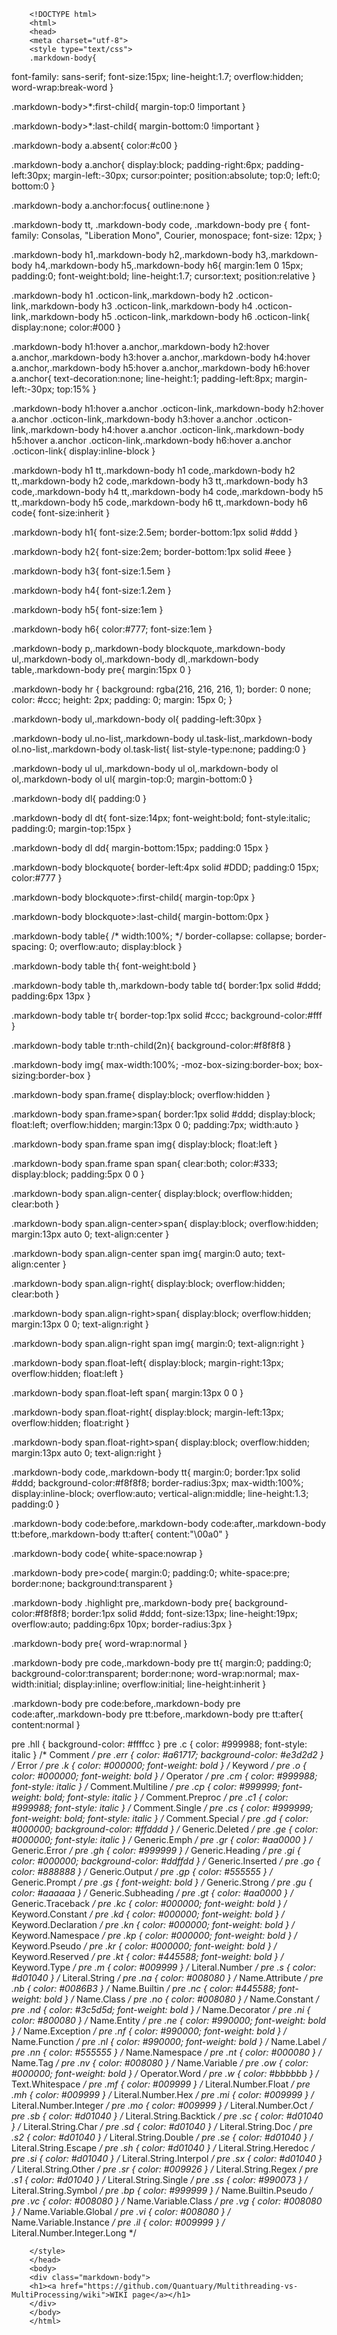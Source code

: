         <!DOCTYPE html>
        <html>
        <head>
        <meta charset="utf-8">
        <style type="text/css">
        .markdown-body{
font-family: sans-serif;
font-size:15px;
line-height:1.7;
overflow:hidden;
word-wrap:break-word
}

.markdown-body>*:first-child{
margin-top:0 !important
}

.markdown-body>*:last-child{
margin-bottom:0 !important
}

.markdown-body a.absent{
color:#c00
}

.markdown-body a.anchor{
display:block;
padding-right:6px;
padding-left:30px;
margin-left:-30px;
cursor:pointer;
position:absolute;
top:0;
left:0;
bottom:0
}

.markdown-body a.anchor:focus{
outline:none
}

.markdown-body tt, .markdown-body code, .markdown-body pre {
font-family: Consolas, "Liberation Mono", Courier, monospace;
font-size: 12px;
}
            
.markdown-body h1,.markdown-body h2,.markdown-body h3,.markdown-body h4,.markdown-body h5,.markdown-body h6{
margin:1em 0 15px;
padding:0;
font-weight:bold;
line-height:1.7;
cursor:text;
position:relative
}

.markdown-body h1 .octicon-link,.markdown-body h2 .octicon-link,.markdown-body h3 .octicon-link,.markdown-body h4 .octicon-link,.markdown-body h5 .octicon-link,.markdown-body h6 .octicon-link{
display:none;
color:#000
}

.markdown-body h1:hover a.anchor,.markdown-body h2:hover a.anchor,.markdown-body h3:hover a.anchor,.markdown-body h4:hover a.anchor,.markdown-body h5:hover a.anchor,.markdown-body h6:hover a.anchor{
text-decoration:none;
line-height:1;
padding-left:8px;
margin-left:-30px;
top:15%
}

.markdown-body h1:hover a.anchor .octicon-link,.markdown-body h2:hover a.anchor .octicon-link,.markdown-body h3:hover a.anchor .octicon-link,.markdown-body h4:hover a.anchor .octicon-link,.markdown-body h5:hover a.anchor .octicon-link,.markdown-body h6:hover a.anchor .octicon-link{
display:inline-block
}

.markdown-body h1 tt,.markdown-body h1 code,.markdown-body h2 tt,.markdown-body h2 code,.markdown-body h3 tt,.markdown-body h3 code,.markdown-body h4 tt,.markdown-body h4 code,.markdown-body h5 tt,.markdown-body h5 code,.markdown-body h6 tt,.markdown-body h6 code{
font-size:inherit
}

.markdown-body h1{
font-size:2.5em;
border-bottom:1px solid #ddd
}

.markdown-body h2{
font-size:2em;
border-bottom:1px solid #eee
}

.markdown-body h3{
font-size:1.5em
}

.markdown-body h4{
font-size:1.2em
}

.markdown-body h5{
font-size:1em
}

.markdown-body h6{
color:#777;
font-size:1em
}

.markdown-body p,.markdown-body blockquote,.markdown-body ul,.markdown-body ol,.markdown-body dl,.markdown-body table,.markdown-body pre{
margin:15px 0
}

.markdown-body hr {
background: rgba(216, 216, 216, 1);
border: 0 none;
color: #ccc;
height: 2px;
padding: 0;
margin: 15px 0;
}

.markdown-body ul,.markdown-body ol{
padding-left:30px
}

.markdown-body ul.no-list,.markdown-body ul.task-list,.markdown-body ol.no-list,.markdown-body ol.task-list{
list-style-type:none;
padding:0
}

.markdown-body ul ul,.markdown-body ul ol,.markdown-body ol ol,.markdown-body ol ul{
margin-top:0;
margin-bottom:0
}

.markdown-body dl{
padding:0
}

.markdown-body dl dt{
font-size:14px;
font-weight:bold;
font-style:italic;
padding:0;
margin-top:15px
}

.markdown-body dl dd{
margin-bottom:15px;
padding:0 15px
}

.markdown-body blockquote{
border-left:4px solid #DDD;
padding:0 15px;
color:#777
}

.markdown-body blockquote>:first-child{
margin-top:0px
}

.markdown-body blockquote>:last-child{
margin-bottom:0px
}

.markdown-body table{
/* width:100%; */
border-collapse: collapse;
border-spacing: 0;
overflow:auto;
display:block
}

.markdown-body table th{
font-weight:bold
}

.markdown-body table th,.markdown-body table td{
border:1px solid #ddd;
padding:6px 13px
}

.markdown-body table tr{
border-top:1px solid #ccc;
background-color:#fff
}

.markdown-body table tr:nth-child(2n){
background-color:#f8f8f8
}

.markdown-body img{
max-width:100%;
-moz-box-sizing:border-box;
box-sizing:border-box
}

.markdown-body span.frame{
display:block;
overflow:hidden
}

.markdown-body span.frame>span{
border:1px solid #ddd;
display:block;
float:left;
overflow:hidden;
margin:13px 0 0;
padding:7px;
width:auto
}

.markdown-body span.frame span img{
display:block;
float:left
}

.markdown-body span.frame span span{
clear:both;
color:#333;
display:block;
padding:5px 0 0
}

.markdown-body span.align-center{
display:block;
overflow:hidden;
clear:both
}

.markdown-body span.align-center>span{
display:block;
overflow:hidden;
margin:13px auto 0;
text-align:center
}

.markdown-body span.align-center span img{
margin:0 auto;
text-align:center
}

.markdown-body span.align-right{
display:block;
overflow:hidden;
clear:both
}

.markdown-body span.align-right>span{
display:block;
overflow:hidden;
margin:13px 0 0;
text-align:right
}

.markdown-body span.align-right span img{
margin:0;
text-align:right
}

.markdown-body span.float-left{
display:block;
margin-right:13px;
overflow:hidden;
float:left
}

.markdown-body span.float-left span{
margin:13px 0 0
}

.markdown-body span.float-right{
display:block;
margin-left:13px;
overflow:hidden;
float:right
}

.markdown-body span.float-right>span{
display:block;
overflow:hidden;
margin:13px auto 0;
text-align:right
}

.markdown-body code,.markdown-body tt{
margin:0;
border:1px solid #ddd;
background-color:#f8f8f8;
border-radius:3px;
max-width:100%;
display:inline-block;
overflow:auto;
vertical-align:middle;
line-height:1.3;
padding:0
}

.markdown-body code:before,.markdown-body code:after,.markdown-body tt:before,.markdown-body tt:after{
content:"\00a0"
}

.markdown-body code{
white-space:nowrap
}

.markdown-body pre>code{
margin:0;
padding:0;
white-space:pre;
border:none;
background:transparent
}

.markdown-body .highlight pre,.markdown-body pre{
background-color:#f8f8f8;
border:1px solid #ddd;
font-size:13px;
line-height:19px;
overflow:auto;
padding:6px 10px;
border-radius:3px
}

.markdown-body pre{
word-wrap:normal
}

.markdown-body pre code,.markdown-body pre tt{
margin:0;
padding:0;
background-color:transparent;
border:none;
word-wrap:normal;
max-width:initial;
display:inline;
overflow:initial;
line-height:inherit
}

.markdown-body pre code:before,.markdown-body pre code:after,.markdown-body pre tt:before,.markdown-body pre tt:after{
content:normal
}

pre .hll { background-color: #ffffcc }
pre .c { color: #999988; font-style: italic } /* Comment */
pre .err { color: #a61717; background-color: #e3d2d2 } /* Error */
pre .k { color: #000000; font-weight: bold } /* Keyword */
pre .o { color: #000000; font-weight: bold } /* Operator */
pre .cm { color: #999988; font-style: italic } /* Comment.Multiline */
pre .cp { color: #999999; font-weight: bold; font-style: italic } /* Comment.Preproc */
pre .c1 { color: #999988; font-style: italic } /* Comment.Single */
pre .cs { color: #999999; font-weight: bold; font-style: italic } /* Comment.Special */
pre .gd { color: #000000; background-color: #ffdddd } /* Generic.Deleted */
pre .ge { color: #000000; font-style: italic } /* Generic.Emph */
pre .gr { color: #aa0000 } /* Generic.Error */
pre .gh { color: #999999 } /* Generic.Heading */
pre .gi { color: #000000; background-color: #ddffdd } /* Generic.Inserted */
pre .go { color: #888888 } /* Generic.Output */
pre .gp { color: #555555 } /* Generic.Prompt */
pre .gs { font-weight: bold } /* Generic.Strong */
pre .gu { color: #aaaaaa } /* Generic.Subheading */
pre .gt { color: #aa0000 } /* Generic.Traceback */
pre .kc { color: #000000; font-weight: bold } /* Keyword.Constant */
pre .kd { color: #000000; font-weight: bold } /* Keyword.Declaration */
pre .kn { color: #000000; font-weight: bold } /* Keyword.Namespace */
pre .kp { color: #000000; font-weight: bold } /* Keyword.Pseudo */
pre .kr { color: #000000; font-weight: bold } /* Keyword.Reserved */
pre .kt { color: #445588; font-weight: bold } /* Keyword.Type */
pre .m { color: #009999 } /* Literal.Number */
pre .s { color: #d01040 } /* Literal.String */
pre .na { color: #008080 } /* Name.Attribute */
pre .nb { color: #0086B3 } /* Name.Builtin */
pre .nc { color: #445588; font-weight: bold } /* Name.Class */
pre .no { color: #008080 } /* Name.Constant */
pre .nd { color: #3c5d5d; font-weight: bold } /* Name.Decorator */
pre .ni { color: #800080 } /* Name.Entity */
pre .ne { color: #990000; font-weight: bold } /* Name.Exception */
pre .nf { color: #990000; font-weight: bold } /* Name.Function */
pre .nl { color: #990000; font-weight: bold } /* Name.Label */
pre .nn { color: #555555 } /* Name.Namespace */
pre .nt { color: #000080 } /* Name.Tag */
pre .nv { color: #008080 } /* Name.Variable */
pre .ow { color: #000000; font-weight: bold } /* Operator.Word */
pre .w { color: #bbbbbb } /* Text.Whitespace */
pre .mf { color: #009999 } /* Literal.Number.Float */
pre .mh { color: #009999 } /* Literal.Number.Hex */
pre .mi { color: #009999 } /* Literal.Number.Integer */
pre .mo { color: #009999 } /* Literal.Number.Oct */
pre .sb { color: #d01040 } /* Literal.String.Backtick */
pre .sc { color: #d01040 } /* Literal.String.Char */
pre .sd { color: #d01040 } /* Literal.String.Doc */
pre .s2 { color: #d01040 } /* Literal.String.Double */
pre .se { color: #d01040 } /* Literal.String.Escape */
pre .sh { color: #d01040 } /* Literal.String.Heredoc */
pre .si { color: #d01040 } /* Literal.String.Interpol */
pre .sx { color: #d01040 } /* Literal.String.Other */
pre .sr { color: #009926 } /* Literal.String.Regex */
pre .s1 { color: #d01040 } /* Literal.String.Single */
pre .ss { color: #990073 } /* Literal.String.Symbol */
pre .bp { color: #999999 } /* Name.Builtin.Pseudo */
pre .vc { color: #008080 } /* Name.Variable.Class */
pre .vg { color: #008080 } /* Name.Variable.Global */
pre .vi { color: #008080 } /* Name.Variable.Instance */
pre .il { color: #009999 } /* Literal.Number.Integer.Long */


        </style>
        </head>
        <body>
        <div class="markdown-body">
        <h1><a href="https://github.com/Quantuary/Multithreading-vs-MultiProcessing/wiki">WIKI page</a></h1>
        </div>
        </body>
        </html>
        
